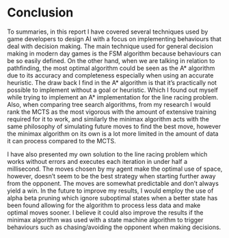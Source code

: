 # Conclusion

To summaries, in this report I have covered several techniques used by game developers to design AI with a focus on implementing behaviours that deal with decision making. The main technique used for general decision making in modern day games is the FSM algorithm because behaviours can be so easily defined. On the other hand, when we are talking in relation to pathfinding, the most optimal algorithm could be seen as the A* algorithm due to its accuracy and completeness especially when using an accurate heuristic. The draw back I find in the A* algorithm is that it’s practically not possible to implement without a goal or heuristic. Which I found out myself while trying to implement an A* implementation for the line racing problem. Also, when comparing tree search algorithms, from my research I would rank the MCTS as the most vigorous with the amount of extensive training required for it to work, and similarly the minimax algorithm acts with the same philosophy of simulating future moves to find the best move, however the minimax algorithm on its own is a lot more limited in the amount of data it can process compared to the MCTS.

I have also presented my own solution to the line racing problem which works without errors and executes each iteration in under half a millisecond. The moves chosen by my agent make the optimal use of space, however, doesn’t seem to be the best strategy when starting further away from the opponent. The moves are somewhat predictable and don’t always yield a win. In the future to improve my results, I would employ the use of alpha beta pruning which ignore suboptimal states when a better state has been found allowing for the algorithm to process less data and make optimal moves sooner. I believe it could also improve the results if the minimax algorithm was used with a state machine algorithm to trigger behaviours such as chasing/avoiding the opponent when making decisions.
